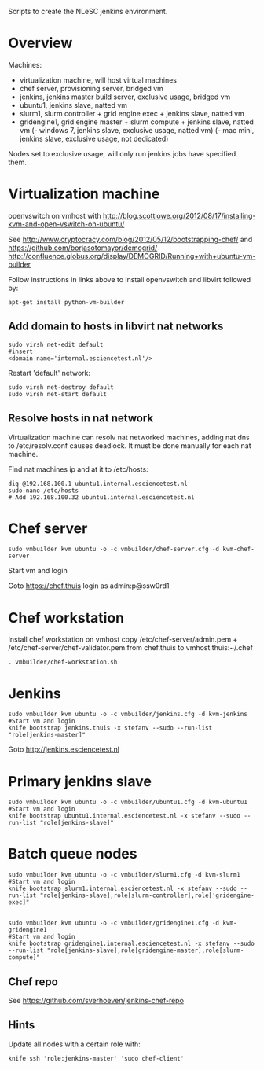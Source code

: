 Scripts to create the NLeSC jenkins environment.

Overview
========

Machines:
- virtualization machine, will host virtual machines
- chef server, provisioning server, bridged vm
- jenkins, jenkins master build server, exclusive usage, bridged vm
- ubuntu1, jenkins slave, natted vm
- slurm1, slurm controller + grid engine exec + jenkins slave, natted vm
- gridengine1, grid engine master + slurm compute + jenkins slave, natted vm
(- windows 7, jenkins slave, exclusive usage, natted vm)
(- mac mini, jenkins slave, exclusive usage, not dedicated)

Nodes set to exclusive usage, will only run jenkins jobs have specified them.

Virtualization machine
======================

openvswitch on vmhost with http://blog.scottlowe.org/2012/08/17/installing-kvm-and-open-vswitch-on-ubuntu/

See http://www.cryptocracy.com/blog/2012/05/12/bootstrapping-chef/ and https://github.com/borjasotomayor/demogrid/ http://confluence.globus.org/display/DEMOGRID/Running+with+ubuntu-vm-builder

Follow instructions in links above to install openvswitch and libvirt followed by:

    apt-get install python-vm-builder


Add domain to hosts in libvirt nat networks
-------------------------------------------

    sudo virsh net-edit default
    #insert
    <domain name='internal.esciencetest.nl'/>    
    
Restart 'default' network:    

    sudo virsh net-destroy default
    sudo virsh net-start default

Resolve hosts in nat network
----------------------------

Virtualization machine can resolv nat networked machines, adding nat dns to /etc/resolv.conf causes deadlock.
It must be done manually for each nat machine.

Find nat machines ip and at it to /etc/hosts:

    dig @192.168.100.1 ubuntu1.internal.esciencetest.nl
    sudo nano /etc/hosts
    # Add 192.168.100.32 ubuntu1.internal.esciencetest.nl

Chef server
===========

    sudo vmbuilder kvm ubuntu -o -c vmbuilder/chef-server.cfg -d kvm-chef-server

Start vm and login

Goto https://chef.thuis login as admin:p@ssw0rd1

Chef workstation
================

Install chef workstation on vmhost
copy /etc/chef-server/admin.pem + /etc/chef-server/chef-validator.pem from chef.thuis to vmhost.thuis:~/.chef
  
    . vmbuilder/chef-workstation.sh

Jenkins
=======

    sudo vmbuilder kvm ubuntu -o -c vmbuilder/jenkins.cfg -d kvm-jenkins
    #Start vm and login
    knife bootstrap jenkins.thuis -x stefanv --sudo --run-list "role[jenkins-master]"

Goto http://jenkins.esciencetest.nl

Primary jenkins slave
=====================

    sudo vmbuilder kvm ubuntu -o -c vmbuilder/ubuntu1.cfg -d kvm-ubuntu1
    #Start vm and login
    knife bootstrap ubuntu1.internal.esciencetest.nl -x stefanv --sudo --run-list "role[jenkins-slave]"

Batch queue nodes
=================

    sudo vmbuilder kvm ubuntu -o -c vmbuilder/slurm1.cfg -d kvm-slurm1
    #Start vm and login
    knife bootstrap slurm1.internal.esciencetest.nl -x stefanv --sudo --run-list "role[jenkins-slave],role[slurm-controller],role['gridengine-exec]"


    sudo vmbuilder kvm ubuntu -o -c vmbuilder/gridengine1.cfg -d kvm-gridengine1
    #Start vm and login
    knife bootstrap gridengine1.internal.esciencetest.nl -x stefanv --sudo --run-list "role[jenkins-slave],role[gridengine-master],role[slurm-compute]"

Chef repo
---------

See https://github.com/sverhoeven/jenkins-chef-repo

Hints
-----

Update all nodes with a certain role with:
   
    knife ssh 'role:jenkins-master' 'sudo chef-client'



